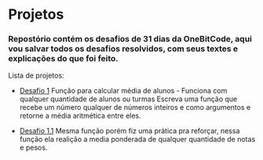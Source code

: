 # Projetos

### Repostório contém os desafios de 31 dias da OneBitCode, aqui vou salvar todos os desafios resolvidos, com seus textes e explicações do que foi feito.

Lista de projetos:

- [Desafio 1](https://github.com/pedrocarvh/fullstack/tree/main/desafiosJS/desafio-1)
Função para calcular média de alunos - Funciona com qualquer quantidade de alunos ou turmas
Escreva uma função que recebe um número qualquer de números inteiros e como argumentos e retorne a média aritmética entre eles.

- [Desafio 1.1](https://github.com/pedrocarvh/fullstack/tree/main/desafiosJS/desafio-1.1)
  Mesma função porém fiz uma prática pra reforçar, nessa função ela realição a media ponderada de qualquer quantidade de notas e pesos.



